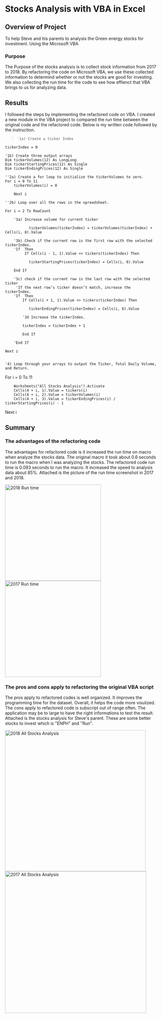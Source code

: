 # Stocks Analysis with VBA in Excel

## Overview of Project

To help Steve and his parents to analysis the Green energy stocks for investment. Using the Microsoft VBA 

### Purpose
The Purpose of the stocks analysis is to collect stock information from 2017 to 2018. By refactoring the code on Microsoft VBA, we use these collected information to determind whether or not the stocks are good for investing. We also collecting the run time for the code to see how effienct that VBA brings to us for analyzing data.   

## Results

I followed the steps by implementing the refactored code on VBA. I created a new module in the VBA project to compared the run time between the original code and the refactored code. Below is my written code followed by the instruction. 
>     '1a) Create a ticker Index
    tickerIndex = 0
    
    '1b) Create three output arrays
    Dim tickerVolumes(12) As LongLong
    Dim tickerStartingPrices(12) As Single
    Dim tickerEndingPrices(12) As Single

    ''2a) Create a for loop to initialize the tickerVolumes to zero.
    For i = 0 To 11
        tickerVolumes(i) = 0
         
        Next i
        
    ''2b) Loop over all the rows in the spreadsheet.
    
    For i = 2 To RowCount
    
        '3a) Increase volume for current ticker
        
               tickerVolumes(tickerIndex) = tickerVolumes(tickerIndex) + Cells(i, 8).Value
        
        '3b) Check if the current row is the first row with the selected tickerIndex.
        'If  Then
             If Cells(i - 1, 1).Value <> tickers(tickerIndex) Then

               tickerStartingPrices(tickerIndex) = Cells(i, 6).Value
               
        End If
        
        '3c) check if the current row is the last row with the selected ticker
         'If the next row’s ticker doesn’t match, increase the tickerIndex.
        'If  Then
            If Cells(i + 1, 1).Value <> tickers(tickerIndex) Then

               tickerEndingPrices(tickerIndex) = Cells(i, 6).Value

            '3d Increase the tickerIndex.
                    
            tickerIndex = tickerIndex + 1
            
            End If
                
        'End If
    
    Next i
    
    
    '4) Loop through your arrays to output the Ticker, Total Daily Volume, and Return.

  For i = 0 To 11
  
        Worksheets("All Stocks Analysis").Activate
        Cells(4 + i, 1).Value = tickers(i)
        Cells(4 + i, 2).Value = tickerVolumes(i)
        Cells(4 + i, 3).Value = tickerEndingPrices(i) / tickerStartingPrices(i) - 1
        
 Next i
## Summary

### The advantages of the refactoring code

The advantages for refactored code is it increased the run time on macro when analyze the stocks data. The original macro it took about 0.6 seconds to run the macro when I was analyzing the stocks. The refactored code run time is 0.093 seconds to run the macro. It increased the speed to analysis data about 85%. Attached is the picture of the run time screenshot in 2017 and 2018. 


<img width="317" alt="2018 Run time" src="https://user-images.githubusercontent.com/94089680/148662970-80f4b3a3-edd5-4834-a0cf-eacbfaf83cd3.png">
<img width="317" alt="2017 Run time" src="https://user-images.githubusercontent.com/94089680/148662942-9ac47fb4-0d13-4600-ab85-bc1c2ae2a136.png">

### The pros and cons apply to refactoring the original VBA script
The pros apply to refactored codes is well organized. It improves the programming time for the dataset. Overall, it helps the code more visulized. The cons apply to refactored code is subscript out of range often. The application may be to large to have the right informations to test the result. Attached is the stocks analysis for Steve's parent. These are some better stocks to invest which is "ENPH" and "Run". 

<img width="465" alt="2018 All Stocks Analysis" src="https://user-images.githubusercontent.com/94089680/148662998-b1b06971-6a5f-4824-9971-0a84befffe13.png">
<img width="467" alt="2017 All Stocks Analysis" src="https://user-images.githubusercontent.com/94089680/148662997-f9a461ec-b820-4135-b029-49c6b02c0b93.png">

